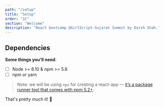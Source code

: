 ```yaml
---
path: "/setup"
title: "Setup"
order: "1C"
section: "Welcome"
description: "React bootcamp @GirlScript-Gujarat Summit by Darsh Shah."
---
```


## Dependencies

**Some things you'll need**:

- [ ] Node >= 8.10 & npm >= 5.6
- [ ] npm or yarn

> Note: we will be using `npx` for creating a react-app — [it’s a package runner tool that comes with npm 5.2+](https://medium.com/@maybekatz/introducing-npx-an-npm-package-runner-55f7d4bd282b).

That's pretty much it! 💯
